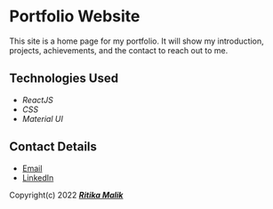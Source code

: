 # Portfolio Website


This site is a home page for my portfolio. It will show my introduction, projects, achievements, and the contact to reach out to me.  

## Technologies Used

* _ReactJS_
* _CSS_
* _Material UI_

## Contact Details
* [Email](ritikamalik100102@gmail.com)  
* [LinkedIn](www.linkedin.com/in/ritika-malik-must)



Copyright(c) 2022 **_[Ritika Malik](https://github.com/ritika728)_**
